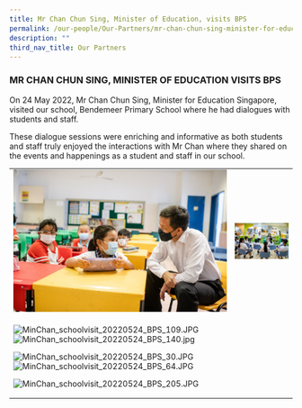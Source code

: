 ```yaml
---
title: Mr Chan Chun Sing, Minister of Education, visits BPS
permalink: /our-people/Our-Partners/mr-chan-chun-sing-minister-for-education-visits-bps
description: ""
third_nav_title: Our Partners
---
```

### MR CHAN CHUN SING, MINISTER OF EDUCATION VISITS BPS

On 24 May 2022, Mr Chan Chun Sing, Minister for Education Singapore, visited our school, Bendemeer Primary School where he had dialogues with students and staff.  
  
These dialogue sessions were enriching and informative as both students and staff truly enjoyed the interactions with Mr Chan where they shared on the events and happenings as a student and staff in our school.  
  
  
<table>
	<tr>
		<td>
			<img src="/images/MinChan_schoolvisit_20220524_BPS_109.jpeg"/>
		</td>
		<td>
			<img src="/images/MinChan_schoolvisit_20220524_BPS_140.jpg"/>
		</td>
	</tr>
	<tr>
		<td>
																																 
																																 
![MinChan_schoolvisit_20220524_BPS_109.JPG](https://bendemeerpri-moe-edu-sg-admin.cwp.sg/qql/slot/u939/2022%20Matters/Website%20Updates%202022/June%202022/Min%20Chan%20photos/MinChan_schoolvisit_20220524_BPS_109.JPG)![MinChan_schoolvisit_20220524_BPS_140.jpg](https://bendemeerpri-moe-edu-sg-admin.cwp.sg/qql/slot/u939/2022%20Matters/Website%20Updates%202022/June%202022/Min%20Chan%20photos/MinChan_schoolvisit_20220524_BPS_140.jpg)  
  
  
  
  
  
  
  
  
  
  
  
  
  
  
![MinChan_schoolvisit_20220524_BPS_30.JPG](https://bendemeerpri-moe-edu-sg-admin.cwp.sg/qql/slot/u939/2022%20Matters/Website%20Updates%202022/June%202022/Min%20Chan%20photos/MinChan_schoolvisit_20220524_BPS_30.JPG)![MinChan_schoolvisit_20220524_BPS_64.JPG](https://bendemeerpri-moe-edu-sg-admin.cwp.sg/qql/slot/u939/2022%20Matters/Website%20Updates%202022/June%202022/Min%20Chan%20photos/MinChan_schoolvisit_20220524_BPS_64.JPG)  
  
  
  
  
  
  
  
  
  
  
  
  
  
  
![MinChan_schoolvisit_20220524_BPS_205.JPG](https://bendemeerpri-moe-edu-sg-admin.cwp.sg/qql/slot/u939/2022%20Matters/Website%20Updates%202022/June%202022/Min%20Chan%20photos/MinChan_schoolvisit_20220524_BPS_205.JPG)